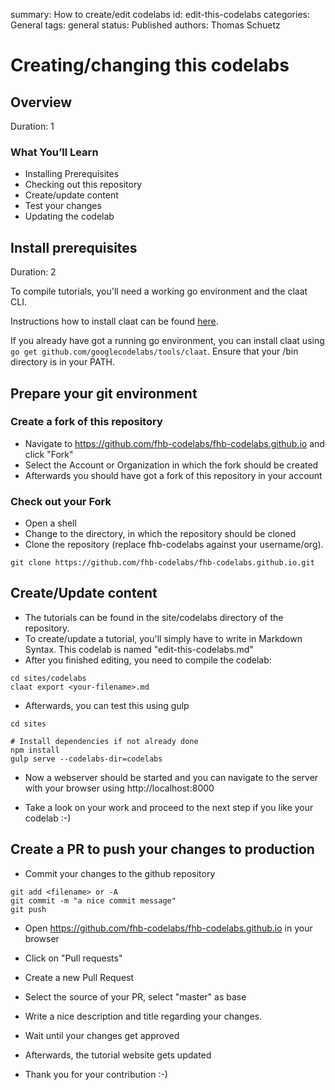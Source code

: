 summary: How to create/edit codelabs
id: edit-this-codelabs
categories: General
tags: general
status: Published 
authors: Thomas Schuetz

# Creating/changing this codelabs
<!-- ------------------------ -->
## Overview 
Duration: 1

### What You’ll Learn 
- Installing Prerequisites
- Checking out this repository
- Create/update content
- Test your changes
- Updating the codelab

<!-- ------------------------ -->
## Install prerequisites
Duration: 2

To compile tutorials, you'll need a working go environment and the claat CLI.

Instructions how to install claat can be found [here](github.com/googlecodelabs/tools/claat).

If you already have got a running go environment, you can install claat using `go get github.com/googlecodelabs/tools/claat`. Ensure that your <GOPATH>/bin directory is in your PATH.

<!-- ------------------------ -->
## Prepare your git environment

### Create a fork of this repository

* Navigate to https://github.com/fhb-codelabs/fhb-codelabs.github.io and click "Fork"
* Select the Account or Organization in which the fork should be created
* Afterwards you should have got a fork of this repository in your account

### Check out your Fork
* Open a shell
* Change to the directory, in which the repository should be cloned
* Clone the repository (replace fhb-codelabs against your username/org).
```
git clone https://github.com/fhb-codelabs/fhb-codelabs.github.io.git
```

<!-- ------------------------ -->
## Create/Update content
* The tutorials can be found in the site/codelabs directory of the repository. 
* To create/update a tutorial, you'll simply have to write in Markdown Syntax. This codelab is named "edit-this-codelabs.md"
* After you finished editing, you need to compile the codelab:
```
cd sites/codelabs
claat export <your-filename>.md
```

* Afterwards, you can test this using gulp

```
cd sites

# Install dependencies if not already done
npm install
gulp serve --codelabs-dir=codelabs
```

* Now a webserver should be started and you can navigate to the server with your browser using http://localhost:8000

* Take a look on your work and proceed to the next step if you like your codelab :-)

<!-- ------------------------ -->
## Create a PR to push your changes to production

* Commit your changes to the github repository

```
git add <filename> or -A
git commit -m "a nice commit message"
git push
```

* Open https://github.com/fhb-codelabs/fhb-codelabs.github.io in your browser

* Click on "Pull requests"

* Create a new Pull Request

* Select the source of your PR, select "master" as base

* Write a nice description and title regarding your changes.

* Wait until your changes get approved

* Afterwards, the tutorial website gets updated

* Thank you for your contribution :-)

